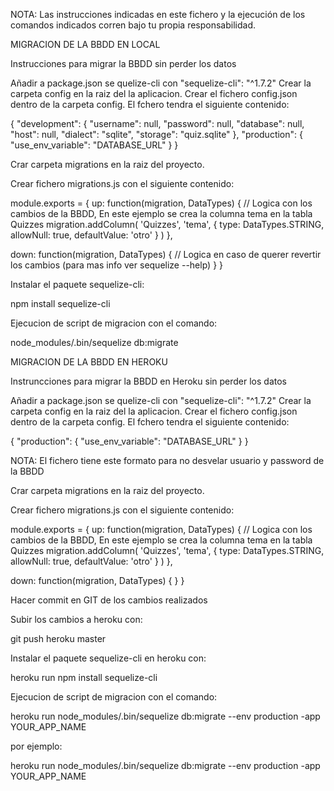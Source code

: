 NOTA: Las instrucciones indicadas en este fichero y la ejecución de los comandos indicados corren bajo tu propia responsabilidad.

MIGRACION DE LA BBDD EN LOCAL

Instrucciones para migrar la BBDD sin perder los datos

Añadir a package.json se quelize-cli con "sequelize-cli": "^1.7.2"
Crear la carpeta config en la raiz del la aplicacion.
Crear el fichero config.json dentro de la carpeta config. El fchero tendra el siguiente contenido:

{ "development": { "username": null, "password": null, "database": null, "host": null, "dialect": "sqlite", "storage": "quiz.sqlite" }, "production": { "use_env_variable": "DATABASE_URL" } }

Crar carpeta migrations en la raiz del proyecto.

Crear fichero migrations.js con el siguiente contenido:

module.exports = { up: function(migration, DataTypes) { // Logica con los cambios de la BBDD, En este ejemplo se crea la columna tema en la tabla Quizzes migration.addColumn( 'Quizzes', 'tema', { type: DataTypes.STRING, allowNull: true, defaultValue: 'otro' } ) },

down: function(migration, DataTypes) { // Logica en caso de querer revertir los cambios (para mas info ver sequelize --help) } }

Instalar el paquete sequelize-cli:

npm install sequelize-cli

Ejecucion de script de migracion con el comando:

node_modules/.bin/sequelize db:migrate

MIGRACION DE LA BBDD EN HEROKU

Instruncciones para migrar la BBDD en Heroku sin perder los datos

Añadir a package.json se quelize-cli con "sequelize-cli": "^1.7.2"
Crear la carpeta config en la raiz del la aplicacion.
Crear el fichero config.json dentro de la carpeta config. El fchero tendra el siguiente contenido:

{ "production": { "use_env_variable": "DATABASE_URL" } }

NOTA: El fichero tiene este formato para no desvelar usuario y password de la BBDD

Crar carpeta migrations en la raiz del proyecto.

Crear fichero migrations.js con el siguiente contenido:

module.exports = { up: function(migration, DataTypes) { // Logica con los cambios de la BBDD, En este ejemplo se crea la columna tema en la tabla Quizzes migration.addColumn( 'Quizzes', 'tema', { type: DataTypes.STRING, allowNull: true, defaultValue: 'otro' } ) },

down: function(migration, DataTypes) { } }

Hacer commit en GIT de los cambios realizados

Subir los cambios a heroku con:

git push heroku master

Instalar el paquete sequelize-cli en heroku con:

heroku run npm install sequelize-cli

Ejecucion de script de migracion con el comando:

heroku run node_modules/.bin/sequelize db:migrate --env production -app YOUR_APP_NAME

por ejemplo:

heroku run node_modules/.bin/sequelize db:migrate --env production -app YOUR_APP_NAME
